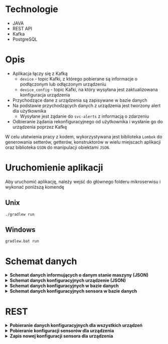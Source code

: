 # Technologie

- JAVA
- REST API
- Kafka
- PostgreSQL

# Opis

- Aplikacja łączy się z Kafką
    -  `device` - topic Kafki, z którego pobierane są informacje o podłączonym lub odłączonym urządzeniu
    -  `device_config` - topic Kafki, na który wysyłana jest zaktualizowana konfiguracja urządzenia
- Przychodzące dane z urządzenia są zapisywane w bazie danych
- Na podstawie przychodzących danych z urządzenia jest tworzony alert dla użytkownika
    - Wysyłane jest żądanie do `svc-alerts` z informacją o zdarzeniu
- Odbieranie żądania rekonfiguracyjnego od użytkownika i wysłanie go do urządzenia poprzez Kafkę

W celu ułatwienia pracy z kodem, wykorzystywana jest biblioteka `Lombok` do generowania setterów, getterów, konstruktorów w wielu miejscach aplikacji oraz biblioteka `GSON` do manipulacji obiektami `JSON`.

# Uruchomienie aplikacji

Aby uruchomić aplikację, należy wejść do głównego folderu mikroserwisu i wykonać poniższą komendę

## Unix

```shell
./gradlew run
```

## Windows

```shell
gradlew.bat run
```

# Schemat danych

<details>
    <summary><b>Schemat danych informujących o danym stanie maszyny (JSON)</b></summary>

```json
{
  "id": "uuid",
  "name": "string",
  "isActive": "boolean",
  "isConnected": "boolean",
  "timestamp": "Date ISO Format UTC"
}
```

Przykład:

```json
{
  "id": "d26ccb5b-8d40-44ca-9e34-831a3470681e",
  "name": "sim_1",
  "isActive": true,
  "isConnected": true,
  "timestamp": "2024-10-21T14:15:39.231Z"
}
```

</details>

<details>
    <summary><b>Schemat danych konfiguracyjnych urządzenie (JSON)</b></summary>

```json
{
    "device": "uuid",
    "property": "string",
    "value": "integer (ms)"
}
```

Przykład:

```json
{
    "device": "d26ccb5b-8d40-44ca-9e34-831a3470681e",
    "property": "temperature",
    "value": 2000
}
```

</details>

<details>
    <summary><b>Schemat danych konfiguracyjnych w bazie danych</b></summary>

```sql
create table device_config
(
    id           uuid    not null primary key,
    is_active    boolean not null,
    is_connected boolean not null,
    name         varchar(255),
    created_at   timestamp(6) with time zone
);
```

</details>

<details>
    <summary><b>Schemat danych konfiguracyjnych sensora w bazie danych</b></summary>

```sql
create table device_sensor_config
(
    id          uuid    not null primary key,
    device      uuid    not null,
    property    varchar(255),
    value       integer
);
```

</details>

# REST

<details>
    <summary><b>Pobieranie danych konfiguracyjnych dla wszystkich urządzeń</b></summary>

`GET` `/api/v1/devices`

### Parametry

> brak

### Odpowiedzi

> | HTTP CODE | CONTENT-TYPE       | RESPONSE      |
> |-----------|--------------------|---------------|
> | 200       | `application/json` | array of data |

### Przykład odpowiedzi

```json
[
    {
        "id": "uuid",
        "name": "simulator",
        "isActive": true,
        "isConnected": true,
        "timestamp": "2024-12-31T19:22:11.432Z"
    }
]
```

</details>

<details>
    <summary><b>Pobieranie konfiguracji sensorów dla urządzenia</b></summary>

`GET` `/api/v1/devices/{id}/config`

### Parametry

> | NAME    | TYPE        | DATA TYPE            | DESCRIPTION                                   |
> |---------|-------------|----------------------|-----------------------------------------------|
> | id | wymagany | UUID                 | id urządzeznia |

### Odpowiedzi

> | HTTP CODE | CONTENT-TYPE       | RESPONSE         |
> |-----------|--------------------|------------------|
> | 200       | `application/json` | array of data    |
> | 404       | `application/json` | device not found |

### Przykład odpowiedzi

```json
[
    {
        "id": "uuid",
        "device": "device-uuid",
        "property": "temperature",
        "value": 1000
    }
]
```

</details>

<details>
    <summary><b>Zapis nowej konfiguracji sensora dla urządzenia</b></summary>

`POST` `/api/v1/devices/{id}/config`

### Parametry

> | NAME    | TYPE        | DATA TYPE            | DESCRIPTION                                   |
> |---------|-------------|----------------------|-----------------------------------------------|
> | id | wymagany | UUID                 | id urządzeznia |
> | none | wymagany | obiekt JSON | N/A |

### Odpowiedzi

> | HTTP CODE | CONTENT-TYPE       | RESPONSE         |
> |-----------|--------------------|------------------|
> | 201       | `application/json` | created          |
> | 400       | `application/json` | bad request      |
> | 404       | `application/json` | device not found |
> | 500       | `application/json` | internal server error |

### Przykład odpowiedzi

```text
None
```

</details>
